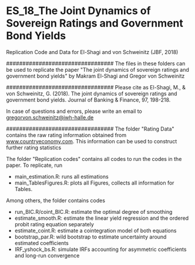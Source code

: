 # ES_18_The Joint Dynamics of Sovereign Ratings and Government Bond Yields
 Replication Code and Data for El-Shagi and von Schweinitz (JBF, 2018)


#################################
The files in these folders can be used to replicate the paper
"The joint dynamics of sovereign ratings and government bond yields"
by Makram El-Shagi and Gregor von Schweinitz

#################################
Please cite as 
El-Shagi, M., & von Schweinitz, G. (2018). The joint dynamics of sovereign ratings and government bond yields. Journal of Banking & Finance, 97, 198-218.

In case of questions and errors, please write an email to
gregorvon.schweinitz@iwh-halle.de

#################################
The folder "Rating Data" contains the raw rating information obtained from www.countryeconomy.com. 
This information can be used to construct further rating statistics

The folder "Replication codes" contains all codes to run the codes in the paper. To replicate, run
- main_estimation.R: runs all estimations
- main_TablesFigures.R: plots all Figures, collects all information for Tables.

Among others, the folder contains codes
- run_BIC.R/coint_BIC.R: estimate the optimal degree of smoothing
- estimate_smooth.R: estimate the linear yield regression and the ordered probit rating equation separately
- estimate_coint.R: estimate a cointegration model of both equations
- bootstrap_par.R: wild bootstrap to estimate uncertainty around estimated coefficients
- IRF_yshock_bs.R: simulate IRFs accounting for asymmetric coefficients and long-run convergence